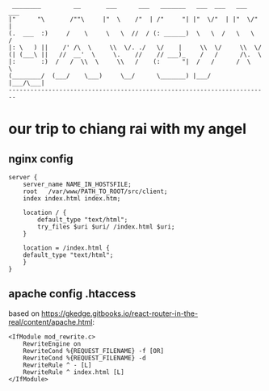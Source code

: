      ________         __       ___      ___   _______   ___  ___   ___  ___  
    |"      "\       /""\     |"  \    /"  | /"     "| |"  \/"  | |"  \/"  |
    (.  ___  :)     /    \     \   \  //  / (: ______)  \   \  /   \   \  /  
    |: \   ) ||    /' /\  \     \\  \/. ./   \/    |     \\  \/     \\  \/   
    (| (___\ ||   //  __'  \     \.    //    // ___)_    /   /      /\.  \   
    |:       :)  /   /  \\  \     \\   /    (:      "|  /   /      /  \   \  
    (________/  (___/    \___)     \__/      \_______) |___/      |___/\___|
    ------------------------------------------------------------------------

# our trip to chiang rai with my angel

## nginx config
```
server {
	server_name NAME_IN_HOSTSFILE;
	root   /var/www/PATH_TO_ROOT/src/client;
	index index.html index.htm;

	location / {
		default_type "text/html";
		try_files $uri $uri/ /index.html $uri;
	}

	location = /index.html {
	default_type "text/html";
	}
}
```
## apache config .htaccess
based on https://gkedge.gitbooks.io/react-router-in-the-real/content/apache.html:
```
<IfModule mod_rewrite.c>
	RewriteEngine on
    RewriteCond %{REQUEST_FILENAME} -f [OR]
    RewriteCond %{REQUEST_FILENAME} -d
    RewriteRule ^ - [L]
    RewriteRule ^ index.html [L]
</IfModule>
```
